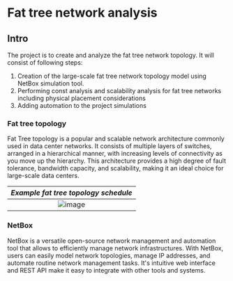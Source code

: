 # Fat tree network analysis

## Intro
The project is to create and analyze the fat tree network topology. It will consist of following steps:
1. Creation of the large-scale fat tree network topology model using NetBox simulation tool.
2. Performing const analysis and scalability analysis for fat tree networks including physical placement considerations
3. Adding automation to the project simulations

### Fat tree topology
Fat Tree topology is a popular and scalable network architecture commonly used in data center networks. It consists of multiple layers of switches, arranged in a hierarchical manner, with increasing levels of connectivity as you move up the hierarchy. This architecture provides a high degree of fault tolerance, bandwidth capacity, and scalability, making it an ideal choice for large-scale data centers.

| *Example fat tree topology schedule* |
|:--:| 
| ![image](https://user-images.githubusercontent.com/72918433/236562694-c67308b1-7d7f-4dfc-b243-9119a1dcc5c5.png) | 


### NetBox
NetBox is a versatile open-source network management and automation tool that allows to efficiently manage network infrastructures. With NetBox, users can easily model network topologies, manage IP addresses, and automate routine network management tasks. It's intuitive web interface and REST API make it easy to integrate with other tools and systems.

